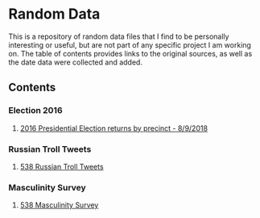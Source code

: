 # Random Data
This is a repository of random data files that I find to be personally interesting or useful, but are not part of any specific project I am working on. The table of contents provides links to the original sources, as well as the date data were collected and added.

## Contents

### Election 2016
1. [2016 Presidential Election returns by precinct - 8/9/2018](https://github.com/MEDSL/precinct-returns)

### Russian Troll Tweets
1. [538 Russian Troll Tweets](https://github.com/fivethirtyeight/russian-troll-tweets)

### Masculinity Survey
1. [538 Masculinity Survey](https://github.com/fivethirtyeight/data/tree/master/masculinity-survey)
